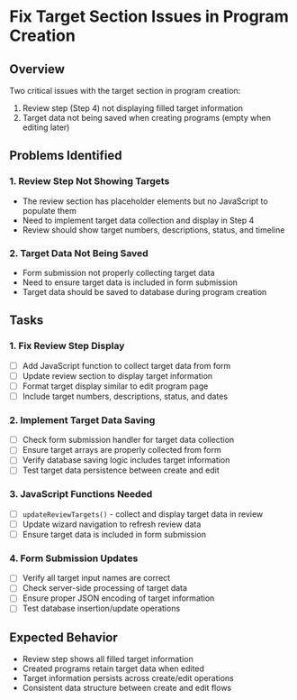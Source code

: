 # Fix Target Section Issues in Program Creation

## Overview
Two critical issues with the target section in program creation:
1. Review step (Step 4) not displaying filled target information
2. Target data not being saved when creating programs (empty when editing later)

## Problems Identified

### 1. Review Step Not Showing Targets
- The review section has placeholder elements but no JavaScript to populate them
- Need to implement target data collection and display in Step 4
- Review should show target numbers, descriptions, status, and timeline

### 2. Target Data Not Being Saved
- Form submission not properly collecting target data
- Need to ensure target data is included in form submission
- Target data should be saved to database during program creation

## Tasks

### 1. Fix Review Step Display
- [ ] Add JavaScript function to collect target data from form
- [ ] Update review section to display target information
- [ ] Format target display similar to edit program page
- [ ] Include target numbers, descriptions, status, and dates

### 2. Implement Target Data Saving
- [ ] Check form submission handler for target data collection
- [ ] Ensure target arrays are properly collected from form
- [ ] Verify database saving logic includes target information
- [ ] Test target data persistence between create and edit

### 3. JavaScript Functions Needed
- [ ] `updateReviewTargets()` - collect and display target data in review
- [ ] Update wizard navigation to refresh review data
- [ ] Ensure target data is included in form submission

### 4. Form Submission Updates
- [ ] Verify all target input names are correct
- [ ] Check server-side processing of target data
- [ ] Ensure proper JSON encoding of target information
- [ ] Test database insertion/update operations

## Expected Behavior
- Review step shows all filled target information
- Created programs retain target data when edited
- Target information persists across create/edit operations
- Consistent data structure between create and edit flows
